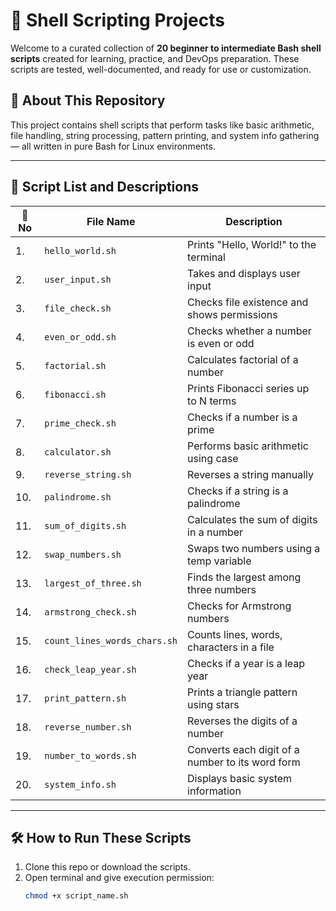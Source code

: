 # 🐚 Shell Scripting Projects

Welcome to a curated collection of **20 beginner to intermediate Bash shell scripts** created for learning, practice, and DevOps preparation. These scripts are tested, well-documented, and ready for use or customization.

## 📘 About This Repository

This project contains shell scripts that perform tasks like basic arithmetic, file handling, string processing, pattern printing, and system info gathering — all written in pure Bash for Linux environments.

---

## 📜 Script List and Descriptions

| 🔢 No | File Name               | Description                                           |
|------|-------------------------|-------------------------------------------------------|
| 1.   | `hello_world.sh`        | Prints "Hello, World!" to the terminal               |
| 2.   | `user_input.sh`         | Takes and displays user input                        |
| 3.   | `file_check.sh`         | Checks file existence and shows permissions          |
| 4.   | `even_or_odd.sh`        | Checks whether a number is even or odd              |
| 5.   | `factorial.sh`          | Calculates factorial of a number                     |
| 6.   | `fibonacci.sh`          | Prints Fibonacci series up to N terms               |
| 7.   | `prime_check.sh`        | Checks if a number is a prime                       |
| 8.   | `calculator.sh`         | Performs basic arithmetic using case                |
| 9.   | `reverse_string.sh`     | Reverses a string manually                          |
| 10.  | `palindrome.sh`         | Checks if a string is a palindrome                  |
| 11.  | `sum_of_digits.sh`      | Calculates the sum of digits in a number            |
| 12.  | `swap_numbers.sh`       | Swaps two numbers using a temp variable             |
| 13.  | `largest_of_three.sh`   | Finds the largest among three numbers               |
| 14.  | `armstrong_check.sh`    | Checks for Armstrong numbers                        |
| 15.  | `count_lines_words_chars.sh` | Counts lines, words, characters in a file     |
| 16.  | `check_leap_year.sh`    | Checks if a year is a leap year                     |
| 17.  | `print_pattern.sh`      | Prints a triangle pattern using stars               |
| 18.  | `reverse_number.sh`     | Reverses the digits of a number                     |
| 19.  | `number_to_words.sh`    | Converts each digit of a number to its word form    |
| 20.  | `system_info.sh`        | Displays basic system information                   |

---

## 🛠️ How to Run These Scripts

1. Clone this repo or download the scripts.
2. Open terminal and give execution permission:
   ```bash
   chmod +x script_name.sh